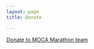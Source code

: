 ```yaml
---
layout: page
title: Donate

---
```


[Donate to MOCA Marathon team](https://www.crowdrise.com/o/en/campaign/moca-spike-150)
